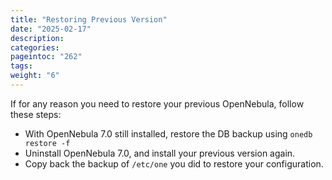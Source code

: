 ```yaml
---
title: "Restoring Previous Version"
date: "2025-02-17"
description:
categories:
pageintoc: "262"
tags:
weight: "6"
---
```


<a id="restoring-version"></a>

<!--# Restoring Previous Version -->

If for any reason you need to restore your previous OpenNebula, follow these steps:

- With OpenNebula 7.0 still installed, restore the DB backup using `onedb restore -f`
- Uninstall OpenNebula 7.0, and install your previous version again.
- Copy back the backup of `/etc/one` you did to restore your configuration.
